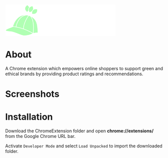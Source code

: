 <img src="https://github.com/hamza-dugmag/green-cap/blob/main/ChromeExtension/img/whitelogo.png?raw=true" height="100" width="auto">
<!-- ![GreenCap Logo](https://github.com/hamza-dugmag/green-cap/blob/main/ChromeExtension/img/logo.png?raw=true) -->

# About
A Chrome extension which empowers online shoppers to support green and ethical brands by providing product ratings and recommendations.

# Screenshots
<!-- <img src="https://github.com/hamza-dugmag/green-cap/blob/main/ChromeExtension/img/whitelogo.png?raw=true" height="100" width="auto"> -->

# Installation
Download the ChromeExtension folder and open **chrome://extensions/** from the Google Chrome URL bar.

Activate `Developer Mode` and select `Load Unpacked` to import the downloaded folder.
